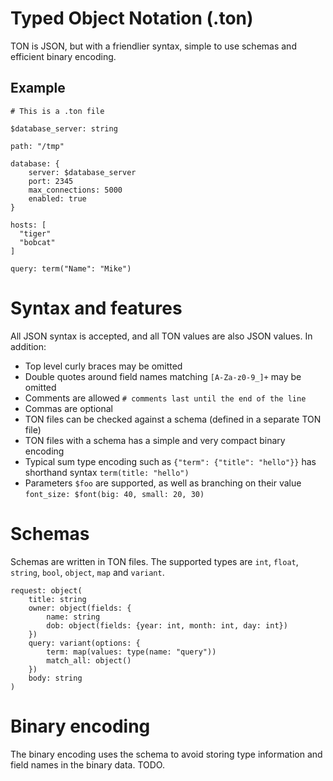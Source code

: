 #  Typed Object Notation (.ton)

TON is JSON, but with a friendlier syntax, simple to use schemas and efficient binary encoding.


## Example

    # This is a .ton file

    $database_server: string

    path: "/tmp"

    database: {
        server: $database_server
        port: 2345
        max_connections: 5000
        enabled: true
    }

    hosts: [
      "tiger"
      "bobcat"
    ]

    query: term("Name": "Mike")


# Syntax and features

All JSON syntax is accepted, and all TON values are also JSON values. In addition:

 * Top level curly braces may be omitted
 * Double quotes around field names matching `[A-Za-z0-9_]+` may be omitted
 * Comments are allowed `# comments last until the end of the line` 
 * Commas are optional
 * TON files can be checked against a schema (defined in a separate TON file)
 * TON files with a schema has a simple and very compact binary encoding
 * Typical sum type encoding such as `{"term": {"title": "hello"}}` has shorthand syntax `term(title: "hello")`
 * Parameters `$foo` are supported, as well as branching on their value `font_size: $font(big: 40, small: 20, 30)`


# Schemas

Schemas are written in TON files. The supported types are `int`, `float`, `string`, `bool`, `object`, `map` and `variant`.

    request: object(
        title: string
        owner: object(fields: {
            name: string
            dob: object(fields: {year: int, month: int, day: int})
        })
        query: variant(options: {
            term: map(values: type(name: "query"))
            match_all: object()
        })
        body: string
    )


# Binary encoding

The binary encoding uses the schema to avoid storing type information and field names in the binary data. TODO.
